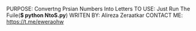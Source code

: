 PURPOSE: Convertng Prsian Numbers Into Letters
TO USE: Just Run The Fuile(**$ python NtoS.py**)
WRITEN BY: Alireza Zeraatkar
CONTACT ME: https://t.me/eweraohw
